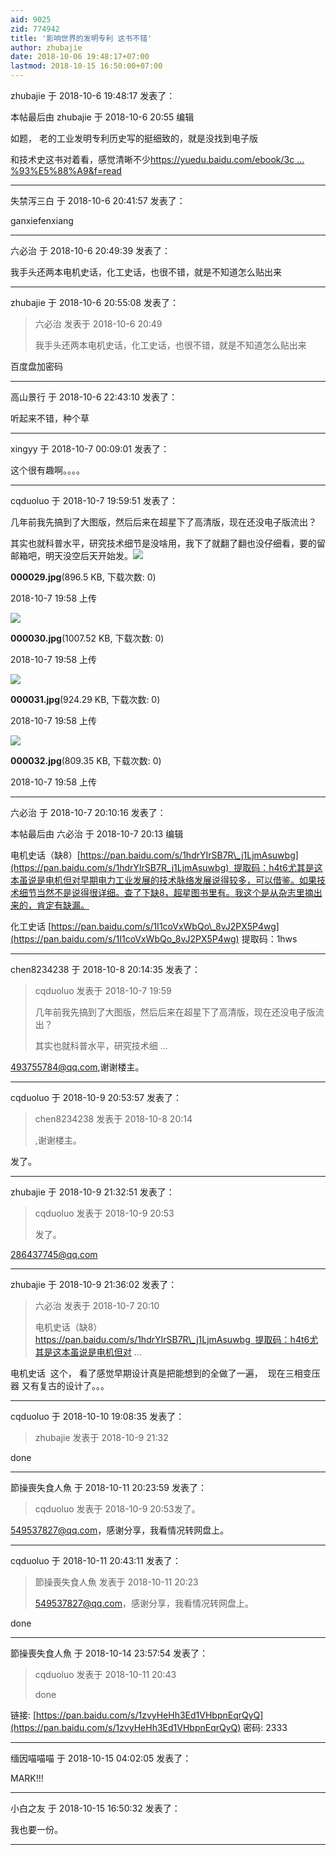 ```yaml
---
aid: 9025
zid: 774942
title: '影响世界的发明专利 这书不错'
author: zhubajie
date: 2018-10-06 19:48:17+07:00
lastmod: 2018-10-15 16:50:00+07:00
---
```


zhubajie 于 2018-10-6 19:48:17 发表了：

本帖最后由 zhubajie 于 2018-10-6 20:55 编辑 

如题， 老的工业发明专利历史写的挺细致的，就是没找到电子版

和技术史这书对着看，感觉清晰不少[https://yuedu.baidu.com/ebook/3c ... %93%E5%88%A9&f=read](https://yuedu.baidu.com/ebook/3c4d61576ad97f192279168884868762caaebbc0?fr=aladdin&key=%E5%BD%B1%E5%93%8D%E4%B8%96%E7%95%8C%E7%9A%84%E5%8F%91%E6%98%8E%E4%B8%93%E5%88%A9&f=read)

---------

失禁泻三白 于 2018-10-6 20:41:57 发表了：

ganxiefenxiang

---------

六必治 于 2018-10-6 20:49:39 发表了：

我手头还两本电机史话，化工史话，也很不错，就是不知道怎么贴出来

---------

zhubajie 于 2018-10-6 20:55:08 发表了：

> 六必治 发表于 2018-10-6 20:49
> 
> 我手头还两本电机史话，化工史话，也很不错，就是不知道怎么贴出来



百度盘加密码

---------

高山景行 于 2018-10-6 22:43:10 发表了：

听起来不错，种个草

---------

xingyy 于 2018-10-7 00:09:01 发表了：

这个很有趣啊。。。。

---------

cqduoluo 于 2018-10-7 19:59:51 发表了：

几年前我先搞到了大图版，然后后来在超星下了高清版，现在还没电子版流出？

其实也就科普水平，研究技术细节是没啥用，我下了就翻了翻也没仔细看，要的留邮箱吧，明天没空后天开始发。![](https://mirrors.tuna.tsinghua.edu.cn/osdn/lgqm/72877/195830dfy6xnwy6wfqxwzn.jpg)



**000029.jpg**(896.5 KB, 下载次数: 0)



2018-10-7 19:58 上传



![](https://mirrors.tuna.tsinghua.edu.cn/osdn/lgqm/72877/195833e8w4wbfewhwywzrv.jpg)



**000030.jpg**(1007.52 KB, 下载次数: 0)



2018-10-7 19:58 上传



![](https://mirrors.tuna.tsinghua.edu.cn/osdn/lgqm/72877/195836ddl3ea2qcwwsqff1.jpg)



**000031.jpg**(924.29 KB, 下载次数: 0)



2018-10-7 19:58 上传



![](https://mirrors.tuna.tsinghua.edu.cn/osdn/lgqm/72877/195838ca88aaxb6ljr4bss.jpg)



**000032.jpg**(809.35 KB, 下载次数: 0)



2018-10-7 19:58 上传

---------

六必治 于 2018-10-7 20:10:16 发表了：

本帖最后由 六必治 于 2018-10-7 20:13 编辑 

电机史话（缺8）[https://pan.baidu.com/s/1hdrYIrSB7R\_j1LjmAsuwbg](https://pan.baidu.com/s/1hdrYIrSB7R_j1LjmAsuwbg)  提取码：h4t6尤其是这本虽说是电机但对早期电力工业发展的技术脉络发展说得较多，可以借鉴。如果技术细节当然不是说得很详细。查了下缺8，超星图书里有。我这个是从杂志里摘出来的，肯定有缺漏。

化工史话 [https://pan.baidu.com/s/1I1coVxWbQo\_8vJ2PX5P4wg](https://pan.baidu.com/s/1I1coVxWbQo_8vJ2PX5P4wg) 提取码：1hws

---------

chen8234238 于 2018-10-8 20:14:35 发表了：

> cqduoluo 发表于 2018-10-7 19:59
> 
> 几年前我先搞到了大图版，然后后来在超星下了高清版，现在还没电子版流出？
> 
> 其实也就科普水平，研究技术细 ...



[493755784@qq.com](mailto:493755784@qq.com),谢谢楼主。

---------

cqduoluo 于 2018-10-9 20:53:57 发表了：

> chen8234238 发表于 2018-10-8 20:14
> 
> ,谢谢楼主。



发了。

---------

zhubajie 于 2018-10-9 21:32:51 发表了：

> cqduoluo 发表于 2018-10-9 20:53
> 
> 发了。



[286437745@qq.com](mailto:286437745@qq.com)

---------

zhubajie 于 2018-10-9 21:36:02 发表了：

> 六必治 发表于 2018-10-7 20:10
> 
> 电机史话（缺8）https://pan.baidu.com/s/1hdrYIrSB7R\_j1LjmAsuwbg  提取码：h4t6尤其是这本虽说是电机但对 ...



电机史话  这个， 看了感觉早期设计真是把能想到的全做了一遍，  现在三相变压器 又有复古的设计了。。。

---------

cqduoluo 于 2018-10-10 19:08:35 发表了：

> zhubajie 发表于 2018-10-9 21:32



done

---------

節操喪失食人魚 于 2018-10-11 20:23:59 发表了：

> cqduoluo 发表于 2018-10-9 20:53发了。



549537827@qq.com，感谢分享，我看情况转网盘上。

---------

cqduoluo 于 2018-10-11 20:43:11 发表了：

> 節操喪失食人魚 发表于 2018-10-11 20:23
> 
> 549537827@qq.com，感谢分享，我看情况转网盘上。



done

---------

節操喪失食人魚 于 2018-10-14 23:57:54 发表了：

> cqduoluo 发表于 2018-10-11 20:43
> 
> done



链接: [https://pan.baidu.com/s/1zvyHeHh3Ed1VHbpnEqrQyQ](https://pan.baidu.com/s/1zvyHeHh3Ed1VHbpnEqrQyQ) 密码: 2333

---------

缅因喵喵喵 于 2018-10-15 04:02:05 发表了：

MARK!!!

---------

小白之友 于 2018-10-15 16:50:32 发表了：

我也要一份。

---------

